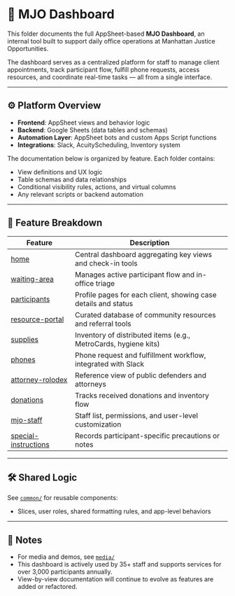 # 🧭 MJO Dashboard

This folder documents the full AppSheet-based **MJO Dashboard**, an internal tool built to support daily office operations at Manhattan Justice Opportunities.

The dashboard serves as a centralized platform for staff to manage client appointments, track participant flow, fulfill phone requests, access resources, and coordinate real-time tasks — all from a single interface.

---

## ⚙️ Platform Overview

- **Frontend**: AppSheet views and behavior logic
- **Backend**: Google Sheets (data tables and schemas)
- **Automation Layer**: AppSheet bots and custom Apps Script functions
- **Integrations**: Slack, AcuityScheduling, Inventory system

The documentation below is organized by feature. Each folder contains:
- View definitions and UX logic
- Table schemas and data relationships
- Conditional visibility rules, actions, and virtual columns
- Any relevant scripts or backend automation

---

## 📂 Feature Breakdown

| Feature            | Description                                                      |
|--------------------|------------------------------------------------------------------|
| [home](./home/)                  | Central dashboard aggregating key views and check-in tools         |
| [waiting-area](./waiting-area/)         | Manages active participant flow and in-office triage              |
| [participants](./participants/)         | Profile pages for each client, showing case details and status    |
| [resource-portal](./resource-portal/)   | Curated database of community resources and referral tools        |
| [supplies](./supplies/)               | Inventory of distributed items (e.g., MetroCards, hygiene kits)   |
| [phones](./phones/)                   | Phone request and fulfillment workflow, integrated with Slack     |
| [attorney-rolodex](./attorney-rolodex/)| Reference view of public defenders and attorneys                   |
| [donations](./donations/)             | Tracks received donations and inventory flow                      |
| [mjo-staff](./mjo-staff/)             | Staff list, permissions, and user-level customization              |
| [special-instructions](./special-instructions/)| Records participant-specific precautions or notes           |

---

## 🛠️ Shared Logic

See [`common/`](./common/) for reusable components:
- Slices, user roles, shared formatting rules, and app-level behaviors

---

## 📎 Notes

- For media and demos, see [`media/`](../media/)
- This dashboard is actively used by 35+ staff and supports services for over 3,000 participants annually.
- View-by-view documentation will continue to evolve as features are added or refactored.
